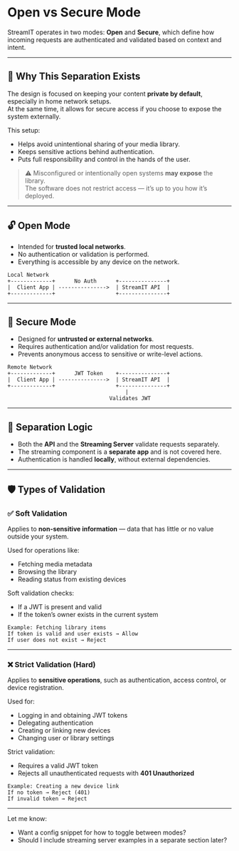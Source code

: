 # Open vs Secure Mode

StreamIT operates in two modes: **Open** and **Secure**, which define how incoming requests are authenticated and validated based on context and intent.

---

## 🎯 Why This Separation Exists

The design is focused on keeping your content **private by default**, especially in home network setups.  
At the same time, it allows for secure access if you choose to expose the system externally.

This setup:
- Helps avoid unintentional sharing of your media library.
- Keeps sensitive actions behind authentication.
- Puts full responsibility and control in the hands of the user.

> ⚠️ Misconfigured or intentionally open systems **may expose** the library.  
> The software does not restrict access — it’s up to you how it’s deployed.

---

## 🔓 Open Mode

- Intended for **trusted local networks**.
- No authentication or validation is performed.
- Everything is accessible by any device on the network.

```
Local Network
+-------------+      No Auth      +---------------+
|  Client App | --------------->  | StreamIT API  |
+-------------+                   +---------------+
```

---

## 🔐 Secure Mode

- Designed for **untrusted or external networks**.
- Requires authentication and/or validation for most requests.
- Prevents anonymous access to sensitive or write-level actions.

```
Remote Network
+-------------+      JWT Token    +---------------+
|  Client App | --------------->  | StreamIT API  |
+-------------+                   +---------------+
                                     |
                                Validates JWT
```

---

## 🔄 Separation Logic

- Both the **API** and the **Streaming Server** validate requests separately.
- The streaming component is a **separate app** and is not covered here.
- Authentication is handled **locally**, without external dependencies.

---

## 🛡️ Types of Validation

### ✅ Soft Validation

Applies to **non-sensitive information** — data that has little or no value outside your system.

Used for operations like:
- Fetching media metadata
- Browsing the library
- Reading status from existing devices

Soft validation checks:
- If a JWT is present and valid
- If the token’s owner exists in the current system

```
Example: Fetching library items
If token is valid and user exists → Allow
If user does not exist → Reject
```

---

### ❌ Strict Validation (Hard)

Applies to **sensitive operations**, such as authentication, access control, or device registration.

Used for:
- Logging in and obtaining JWT tokens
- Delegating authentication
- Creating or linking new devices
- Changing user or library settings

Strict validation:
- Requires a valid JWT token
- Rejects all unauthenticated requests with **401 Unauthorized**

```
Example: Creating a new device link
If no token → Reject (401)
If invalid token → Reject
```

---

Let me know:
- Want a config snippet for how to toggle between modes?
- Should I include streaming server examples in a separate section later?

